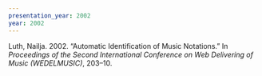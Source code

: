 ```yaml
---
presentation_year: 2002
year: 2002
---
```


Luth, Nailja. 2002. “Automatic Identification of Music Notations.” In <i>Proceedings of the Second International Conference on Web Delivering of Music (WEDELMUSIC)</i>, 203–10.